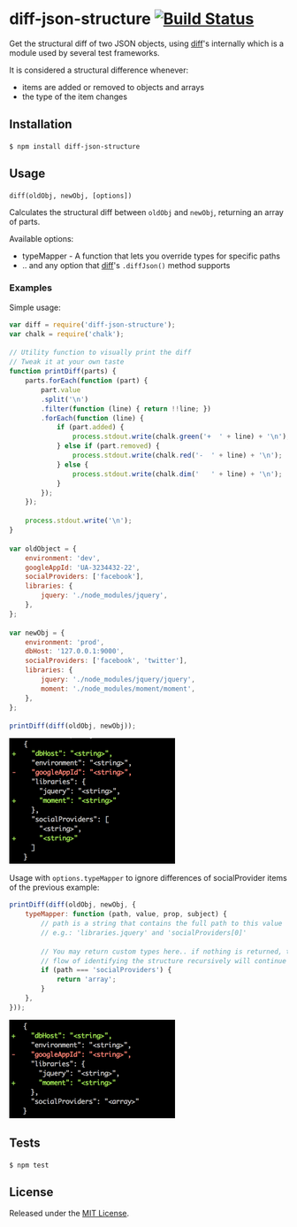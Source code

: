 # diff-json-structure [![Build Status](https://travis-ci.org/IndigoUnited/node-diff-json-structure.svg?branch=master)](https://travis-ci.org/IndigoUnited/node-diff-json-structure)

Get the structural diff of two JSON objects, using [diff](https://www.npmjs.com/package/diff)'s internally which is a module used by several test frameworks.


It is considered a structural difference whenever:

  - items are added or removed to objects and arrays
  - the type of the item changes


## Installation

`$ npm install diff-json-structure`


## Usage

`diff(oldObj, newObj, [options])`

Calculates the structural diff between `oldObj` and `newObj`, returning an array of parts.

Available options:

- typeMapper - A function that lets you override types for specific paths
- .. and any option that [diff](https://www.npmjs.com/package/diff)'s `.diffJson()` method supports


### Examples

Simple usage:

```js
var diff = require('diff-json-structure');
var chalk = require('chalk');

// Utility function to visually print the diff
// Tweak it at your own taste
function printDiff(parts) {
    parts.forEach(function (part) {
        part.value
        .split('\n')
        .filter(function (line) { return !!line; })
        .forEach(function (line) {
            if (part.added) {
                process.stdout.write(chalk.green('+  ' + line) + '\n');
            } else if (part.removed) {
                process.stdout.write(chalk.red('-  ' + line) + '\n');
            } else {
                process.stdout.write(chalk.dim('   ' + line) + '\n');
            }
        });
    });

    process.stdout.write('\n');
}

var oldObject = {
    environment: 'dev',
    googleAppId: 'UA-3234432-22',
    socialProviders: ['facebook'],
    libraries: {
        jquery: './node_modules/jquery',
    },
};

var newObj = {
    environment: 'prod',
    dbHost: '127.0.0.1:9000',
    socialProviders: ['facebook', 'twitter'],
    libraries: {
        jquery: './node_modules/jquery/jquery',
        moment: './node_modules/moment/moment',
    },
};

printDiff(diff(oldObj, newObj));
```

<img src="./doc/basic.png" width="300">


Usage with `options.typeMapper` to ignore differences of socialProvider items of the previous example:

```js
printDiff(diff(oldObj, newObj, {
    typeMapper: function (path, value, prop, subject) {
        // path is a string that contains the full path to this value
        // e.g.: 'libraries.jquery' and 'socialProviders[0]'

        // You may return custom types here.. if nothing is returned, the normal
        // flow of identifying the structure recursively will continue
        if (path === 'socialProviders') {
            return 'array';
        }
    },
}));
```

<img src="./doc/mapper.png" width="300">


## Tests

`$ npm test`


## License

Released under the [MIT License](http://www.opensource.org/licenses/mit-license.php).

